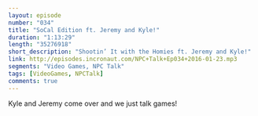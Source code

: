 ```yaml
---
layout: episode
number: "034"
title: "SoCal Edition ft. Jeremy and Kyle!"
duration: "1:13:29"
length: "35276918"
short_description: "Shootin’ It with the Homies ft. Jeremy and Kyle!"
link: http://episodes.incronaut.com/NPC+Talk+Ep034+2016-01-23.mp3
segments: "Video Games, NPC Talk"
tags: [VideoGames, NPCTalk]
comments: true
---
```


Kyle and Jeremy come over and we just talk games!
